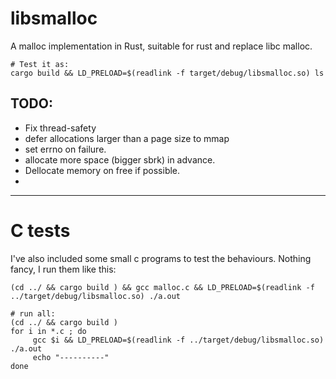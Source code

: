 # libsmalloc
A malloc implementation in Rust, suitable for rust and replace libc malloc.

```
# Test it as:
cargo build && LD_PRELOAD=$(readlink -f target/debug/libsmalloc.so) ls
```

## TODO:
* Fix thread-safety
* defer allocations larger than a page size to mmap
* set errno on failure.
* allocate more space (bigger sbrk) in advance.
* Dellocate memory on free if possible.
* 
----
# C tests
I've also included some small c programs to test the behaviours. Nothing fancy, I run them like this:
```
(cd ../ && cargo build ) && gcc malloc.c && LD_PRELOAD=$(readlink -f ../target/debug/libsmalloc.so) ./a.out 

# run all:
(cd ../ && cargo build )
for i in *.c ; do 
     gcc $i && LD_PRELOAD=$(readlink -f ../target/debug/libsmalloc.so) ./a.out 
     echo "----------"
done

```
